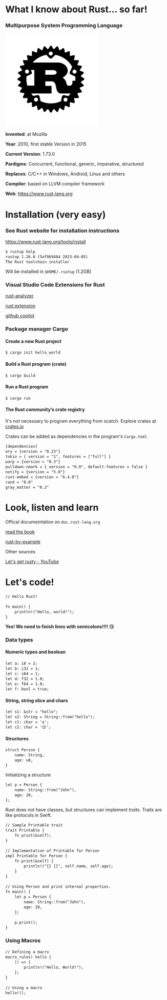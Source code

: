 # What I know about Rust... so far!


### Multipurpose System Programming Language

![](rust-logo-blk.svg)

__Invented__: at Mozilla

__Year__: 2010, first stable Version in 2015

__Current Version__: 1.73.0

__Pardigms__: Concurrent, functional, generic, imperative, structured

__Replaces__: C/C++ in Windows, Android, Linux and others

__Compiler__: based on LLVM compiler framework

__Web__: https://www.rust-lang.org



# Installation (very easy)

### See Rust website for installation instructions

https://www.rust-lang.org/tools/install


    $ rustup help
    rustup 1.26.0 (5af9b9484 2023-04-05)
    The Rust toolchain installer


Will be installed in `$HOME/.rustup` (1.2GB)

### Visual Studio Code Extensions for Rust

[rust-analyzer](https://marketplace.visualstudio.com/items?itemName=rust-lang.rust-analyzer)

[rust extension](https://marketplace.visualstudio.com/items?itemName=1YiB.rust-bundle)

[github copilot](https://marketplace.visualstudio.com/items?itemName=GitHub.copilot)

### Package manager __Cargo__

#### Create a new Rust project

    $ cargo init hello_world

#### Build a Rust program (crate)

    $ cargo build

#### Run a Rust program

    $ cargo run

#### The Rust community’s crate registry

It's not necessary to program everything from scatch. Explore crates at [crates.io](https://crates.io)

Crates can be added as dependencies in the program's `Cargo.toml`. 

    [dependencies]
    wry = {version = "0.23"}
    tokio = { version = "1", features = ["full"] }
    warp = {version = "0.3"}
    pulldown-cmark = { version = "0.9", default-features = false }
    notify = {version = "5.0"}
    rust-embed = {version = "6.4.0"}
    rand = "0.8"
    gray_matter = "0.2"

# Look, listen and learn

Offical documeintation on `doc.rust-lang.org`

[read the book](https://doc.rust-lang.org/book/)

[rust-by-example](https://doc.rust-lang.org/rust-by-example/)

Other sources

[Let's get rusty - YouTube](https://www.youtube.com/@letsgetrusty)

# Let's code!



    // Hello Rust!

    fn main() {
        println!("Hello, world!");
    }

__Yes! We need to finish lines with semicolons!!!! 😏__

### Data types

#### Numeric types and boolean
    let a: i8 = 2;
    let b: i32 = 1;
    let c: i64 = 1;
    let d: f32 = 1.0;
    let e: f64 = 1.0;
    let f: bool = true;

#### String, string slice and chars

    let s1: &str = "hello";
    let s2: String = String::from("hello");
    let c1: char = 'a';
    let c2: char = '😊';

#### Structures
    struct Person {
        name: String,
        age: u8,
    }

Initializing a structure

    let p = Person {
        name: String::from("John"),
        age: 20,
    };


Rust does not have classes, but structures can implement _traits_. Traits are like protocols in Swift.

    // Sample Printable trait
    trait Printable {
        fn print(&self);
    }

    // Implementation of Printable for Person
    impl Printable for Person {
        fn print(&self) {
            println!("{} {}", self.name, self.age);
        }
    }

    // Using Person and print internal properties.
    fn main() {
        let p = Person {
            name: String::from("John"),
            age: 20,
        };

        p.print();
    }

### Using Macros

    // Defining a macro
    macro_rules! hello {
        () => {
            println!("Hello, World!");
        };
    }

    // Using a macro
    hello!();


